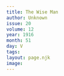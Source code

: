 ```yaml
---
title: The Wise Man
author: Unknown
issue: 20
volume: 12
year: 1916
month: 51
day: V
tags:
layout: page.njk
image:
---
```





